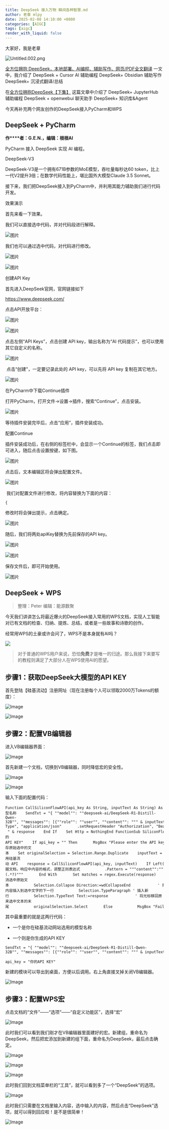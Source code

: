 ```yaml
---
title: DeepSeek 接入万物 瞬间各种智慧.md
author: 老章 mlpy
date: 2025-02-08 14:10:00 +0800
categories: [AIGC]
tags: [aigc]
render_with_liquid: false
---
```


大家好，我是老章

![Untitled.002.png](https://r2.zhanglearning.com/blog/2025/02/e3e9473fa7d4cef24c7f2a1205e6ca39.png)


[全方位拥抱 DeepSeek，本地部署、AI编程、辅助写作、网页/PDF全文翻译](https://mp.weixin.qq.com/s/StC1tkcCJmAFyq7uQFqefw?token=160092774&lang=zh_CN) 一文中，我介绍了
DeepSeek + Cursor Al 辅助编程
DeepSeek+ Obsidian 辅助写作
DeepSeek+ 沉浸式翻译/总结

在[全方位拥抱DeepSeek【下集】](https://mp.weixin.qq.com/s/x2ARAPVecSYCVlP9KpUeuA?payreadticket=HHKPM6YdsBxZfiK--3QNSQsuxDS_QL_Fo1BxoNHZPlsssk5UGFK-R9zDs4qmq9BSsXERZMk) 这篇文章中介绍了
DeepSeek+ JupyterHub 辅助编程
DeepSeek + openwebui 聊天助手
DeepSeek+ 知识库&Agent


今天再补充两个网友创作的DeepSeek接入PyCharm和WPS

## DeepSeek + PyCharm

**作****者：G.E.N.，编辑：根根AI**

PyCharm 接入 DeepSeek 实现 AI 编程。

DeepSeek-V3

DeepSeek-V3是一个拥有671B参数的MoE模型，吞吐量每秒达60 token，比上一代V2提升3倍；在数学代码性能上，堪比国外大模型Claude 3.5 Sonnet。

接下来，我们把DeepSeek接入到PyCharm中，并利用其能力辅助我们进行代码开发。



效果演示

首先来看一下效果。

我们可以直接选中代码，并对代码段进行解释。

![图片](https://mmbiz.qpic.cn/mmbiz_png/84BMKTo8L9z9If2bHJSN46Pv00QCD5Zf5osTa6utpyicIeAkoAoOKPw8tbzZBunHXVetpsGA9KVLVrxgMJ2T6iaw/640?wx_fmt=png&tp=webp&wxfrom=5&wx_lazy=1&wx_co=1)

我们也可以通过选中代码，对代码进行修改。

![图片](https://mmbiz.qpic.cn/mmbiz_png/84BMKTo8L9z9If2bHJSN46Pv00QCD5ZfJuaE6QYqDj8na84U6ZVaCH5NfZpoDvLPXxWhdicz1z1bNY1e2JVtLjw/640?wx_fmt=png&tp=webp&wxfrom=5&wx_lazy=1&wx_co=1)

![图片](https://mmbiz.qpic.cn/mmbiz_png/84BMKTo8L9z9If2bHJSN46Pv00QCD5ZfSjdMa46SPIDia86IxEVp5otHuySR9Gcz8E5KyjbVeF0MIdhE2WibibvDA/640?wx_fmt=png&tp=webp&wxfrom=5&wx_lazy=1&wx_co=1)



创建API Key

首先进入DeepSeek官网，官网链接如下

https://www.deepseek.com/

点击API开放平台：

![图片](https://mmbiz.qpic.cn/mmbiz_png/84BMKTo8L9z9If2bHJSN46Pv00QCD5Zf2OBicYG8sM1Z5EJdmwgYibEOvibScERE7pgfD7aqrvNzDBZedwLpDKA5Q/640?wx_fmt=png&tp=webp&wxfrom=5&wx_lazy=1&wx_co=1)

![图片](https://mmbiz.qpic.cn/mmbiz_png/84BMKTo8L9z9If2bHJSN46Pv00QCD5ZfCicrEAX9lmgHK8zV2NiaavDwHbQTOSiaXrJB3uQGDqxicPLr4VWv4xw95A/640?wx_fmt=png&tp=webp&wxfrom=5&wx_lazy=1&wx_co=1)

点击左侧“API Keys”，点击创建 API key，输出名称为“AI 代码提示”，也可以使用其它自定义的名称。

![图片](https://mmbiz.qpic.cn/mmbiz_png/84BMKTo8L9z9If2bHJSN46Pv00QCD5Zfu1oRYusnSvnZObYWZqlWTuHxdMFDxfSfjI6NpK8TJbTr5dp6GaXbyQ/640?wx_fmt=png&tp=webp&wxfrom=5&wx_lazy=1&wx_co=1)

 点击“创建"，一定要记录此处的 API key，可以先将 API key 复制在其它地方。

![图片](https://mmbiz.qpic.cn/mmbiz_png/84BMKTo8L9z9If2bHJSN46Pv00QCD5ZfTZ8vPprZNFL4iaBfnT7xYbb1Za8xrUQwn15BnUo1YN09nUxuSQOdp3Q/640?wx_fmt=png&tp=webp&wxfrom=5&wx_lazy=1&wx_co=1)



在PyCharm中下载Continue插件

打开PyCharm，打开文件->设置->插件，搜索“Continue”，点击安装。

![图片](https://mmbiz.qpic.cn/mmbiz_png/84BMKTo8L9z9If2bHJSN46Pv00QCD5ZfnsTY2L96mhzuu5ibHHjNFovibk2ichKcMXhUZ85naUBhgQztEkN5XHEgg/640?wx_fmt=png&tp=webp&wxfrom=5&wx_lazy=1&wx_co=1)

等待插件安装完毕后，点击“应用”，插件安装成功。

配置Continue

插件安装成功后，在右侧的标签栏中，会显示一个Continue的标签，我们点击即可进入，随后点击设置按键，如下图。

![图片](https://mmbiz.qpic.cn/mmbiz_png/84BMKTo8L9z9If2bHJSN46Pv00QCD5ZfuE9gBPk8aNh8NZCHL3Z3s6cfYlCHSu8H0rYGhPF7bm0XxLN39U2icSg/640?wx_fmt=png&tp=webp&wxfrom=5&wx_lazy=1&wx_co=1)

点击后，文本编辑区将会弹出配置文件。

![图片](https://mmbiz.qpic.cn/mmbiz_png/84BMKTo8L9z9If2bHJSN46Pv00QCD5Zfdic2ickLsiaseS8CjCy10ZicwSS0oLibXVicFUeJiaibgNSo12UrXDyLI89BrA/640?wx_fmt=png&tp=webp&wxfrom=5&wx_lazy=1&wx_co=1)

 我们对配置文件进行修改，将内容替换为下面的内容：

```
{
```

修改时将会弹出提示，点击确定。

![图片](https://mmbiz.qpic.cn/mmbiz_png/84BMKTo8L9z9If2bHJSN46Pv00QCD5ZfgphmRFQgzJ8sELFFdiadHMDWcIwA4JB7Y9KSnibBbsN8AFPGM1aoMfjg/640?wx_fmt=png&tp=webp&wxfrom=5&wx_lazy=1&wx_co=1)

随后，我们将两处apiKey替换为先前保存的API key。

![图片](https://mmbiz.qpic.cn/mmbiz_png/84BMKTo8L9z9If2bHJSN46Pv00QCD5ZfN5T1bRzG9fQ2lVn2JrkGicYec03pBqibm8SAMlACMjzCwu9LGLGGyo7w/640?wx_fmt=png&tp=webp&wxfrom=5&wx_lazy=1&wx_co=1)

![图片](https://mmbiz.qpic.cn/mmbiz_png/84BMKTo8L9z9If2bHJSN46Pv00QCD5Zfsz5Ljh7EiatZe48npyI32ZwV4m7DLCZspEolEOqTib8zU4I9nSxyDCIA/640?wx_fmt=png&tp=webp&wxfrom=5&wx_lazy=1&wx_co=1)

保存文件后，即可开始使用。

![图片](https://mmbiz.qpic.cn/mmbiz_png/84BMKTo8L9z9If2bHJSN46Pv00QCD5Zfp5mMTZXwfw72wfdAicZibXspD7aJ2aWPxXmaXORw2xCiaMxgzWYhNj2UA/640?wx_fmt=png&tp=webp&wxfrom=5&wx_lazy=1&wx_co=1)
## DeepSeek + WPS

> 整理：Peter   编辑：能源数聚


今天我们讲讲怎么将最近爆火的DeepSeek接入常用的WPS文档，实现人工智能对已有文档的检查、归纳、提炼、总结，或者是一些故事和诗歌的创作。

经常用WPS的土豪或许会问了，WPS不是本身就有AI吗？

![](https://mmbiz.qpic.cn/sz_mmbiz_png/QeT5ql1LaZtjKs6Iiaed6ZPEMGz8NQ4specak25jV8WsQxWhGMO3xWeG8Eb1Hk5Q2vprW72bGx1XOyQiaptTibF9g/640?wx_fmt=png&from=appmsg&wxfrom=13&tp=wxpic)

> 对于普通的WPS用户来说，恐怕**免费**才是唯一的归途。那么我接下来要写的教程则满足了大部分人在WPS使用AI的愿望。

## 步骤1：获取DeepSeek大模型的API KEY

首先登陆【硅基流动】注册网址（现在注册每个人可以领取2000万Tokens的额度）：

![Image](https://mmbiz.qpic.cn/sz_mmbiz_png/QeT5ql1LaZtjKs6Iiaed6ZPEMGz8NQ4sp05jrQfo4moRaEgVXqhXWy7VtmsWIwHWUT7eVYQracwUhwPAuT2IUkw/640?wx_fmt=png&from=appmsg&tp=wxpic&wxfrom=5&wx_lazy=1&wx_co=1)

![Image](https://mmbiz.qpic.cn/sz_mmbiz_png/QeT5ql1LaZtjKs6Iiaed6ZPEMGz8NQ4spBjr1lKd1d21HeRMO48NZJmbG2IslRXC3SjMibXSMCUMKdLb5r0qsQng/640?wx_fmt=png&from=appmsg&tp=wxpic&wxfrom=5&wx_lazy=1&wx_co=1)

## 步骤2：配置VB编辑器

进入VB编辑器界面：

![Image](https://mmbiz.qpic.cn/sz_mmbiz_png/QeT5ql1LaZtjKs6Iiaed6ZPEMGz8NQ4sp2WRFsrxeFhv3eIeX1UF0U5ng61mGcNrA8QUB18yzpJLVAMwE0hNLibA/640?wx_fmt=png&from=appmsg&tp=wxpic&wxfrom=5&wx_lazy=1&wx_co=1)

首先新建一个文档，切换到VB编辑器，同时降低宏的安全性。

![Image](https://mmbiz.qpic.cn/sz_mmbiz_png/QeT5ql1LaZtjKs6Iiaed6ZPEMGz8NQ4spnc7f7SpYZDVhkiblHEICcE1ialLcLX6H6IjtvyW1icHGFvy3Wmtzq08XQ/640?wx_fmt=png&from=appmsg&tp=wxpic&wxfrom=5&wx_lazy=1&wx_co=1)

![Image](https://mmbiz.qpic.cn/sz_mmbiz_png/QeT5ql1LaZtjKs6Iiaed6ZPEMGz8NQ4sp1l9RLCICibDiaAPKTk0jay5KZTjFOViauFmJaAEt73SYU1UHcxzGK4ejw/640?wx_fmt=png&from=appmsg&tp=wxpic&wxfrom=5&wx_lazy=1&wx_co=1)

输入下面的配置代码：

```
Function CallSiliconFlowAPI(api_key As String, inputText As String) As String    Dim API As String    Dim SendTxt As String    Dim Http As Object    Dim status_code As Integer    Dim response As String    API = "https://api.siliconflow.cn/v1/chat/completions"    ' 模型名称    SendTxt = "{ ""model"": ""deepseek-ai/DeepSeek-R1-Distill-Qwen-32B"", ""messages"": [{""role"": ""user"", ""content"": """ & inputText & """}]} "    Set Http = CreateObject("MSXML2.XMLHTTP")    With Http       .Open "POST", API, False       .setRequestHeader "Content-Type", "application/json"       .setRequestHeader "Authorization", "Bearer " & api_key       .send SendTxt       status_code = .Status       response = .responseText    End With    If status_code = 200 Then        CallSiliconFlowAPI = response    Else       CallSiliconFlowAPI = "Error: " & status_code & " - " & response    End If    Set Http = NothingEnd FunctionSub SiliconFlowV3()    Dim api_key As String    Dim inputText As String    Dim response As String    Dim regex As Object    Dim matches As Object    Dim originalSelection As Object    api_key = "你的API KEY"    If api_key = "" Then       MsgBox "Please enter the API key."       Exit Sub    ElseIf Selection.Type <> wdSelectionNormal Then       MsgBox "Please select text."       Exit Sub    End If    ' 保存原始选中的文本    Set originalSelection = Selection.Range.Duplicate    inputText = Replace(Replace(Replace(Replace(Replace(Selection.Text, "\", "\\"), vbCrLf, ""), vbCr, ""), vbLf, ""), Chr(34), "\""")    ' 调用硅基流动 API    response = CallSiliconFlowAPI(api_key, inputText)    If Left(response, 5) <> "Error" Then       Set regex = CreateObject("VBScript.RegExp")       With regex           .Global = True           .MultiLine = True           .IgnoreCase = False           ' 根据文档，响应中内容的格式，调整正则表达式           .Pattern = """content"":""(.*?)"""       End With       Set matches = regex.Execute(response)       If matches.Count > 0 Then           response = matches(0).SubMatches(0)           response = Replace(Replace(response, """", Chr(34)), """", Chr(34))            ' 取消选中原始文本           Selection.Collapse Direction:=wdCollapseEnd            ' 将内容插入到选中文字的下一行           Selection.TypeParagraph ' 插入新行           Selection.TypeText Text:=response            ' 将光标移回原来选中文本的末尾           originalSelection.Select       Else           MsgBox "Failed to parse API response.", vbExclamation       End If    Else       MsgBox response, vbCritical    End IfEnd Sub
```

其中最重要的就是这两行代码：

- 一个是你在硅基流动网站选用的模型名称
    
- 一个则是你生成的API KEY
    

```
SendTxt = "{ ""model"": ""deepseek-ai/DeepSeek-R1-Distill-Qwen-32B"", ""messages"": [{""role"": ""user"", ""content"": """ & inputText & """}]} "
```

```
api_key = "你的API KEY"
```

新建的模块可以导出到桌面，方便以后调用。右上角直接叉掉关闭VB编辑器。

![Image](https://mmbiz.qpic.cn/sz_mmbiz_png/QeT5ql1LaZtjKs6Iiaed6ZPEMGz8NQ4spI2XE7ibAutJYiarYAC5gB0XQV4NnF9Cvm6OkFyFU9tuFvMTb5YD5lkLA/640?wx_fmt=png&from=appmsg&tp=wxpic&wxfrom=5&wx_lazy=1&wx_co=1)

## 步骤3：配置WPS宏

点击文档的“文件”——“选项”——“自定义功能区”，选择“宏”

![Image](https://mmbiz.qpic.cn/sz_mmbiz_png/QeT5ql1LaZtjKs6Iiaed6ZPEMGz8NQ4sphhmhMMtml7dZib7MkQdiatJf0luQicYcTNKPsQp3NMuPzPTB7lK2eqOBQ/640?wx_fmt=png&from=appmsg&tp=wxpic&wxfrom=5&wx_lazy=1&wx_co=1)

此时我们可以看到我们刚才在VB编辑器里面建好的宏。新建组，重命名为DeepSeek，然后把宏添加到新建的组下面，重命名为DeepSeek，最后点击确定。

![Image](https://mmbiz.qpic.cn/sz_mmbiz_png/QeT5ql1LaZtjKs6Iiaed6ZPEMGz8NQ4spojcsoyN1HKSBwBOTonmygDYQeib5nhjRSh1wkiaWWcyUzSia6tH1t4geA/640?wx_fmt=png&from=appmsg&tp=wxpic&wxfrom=5&wx_lazy=1&wx_co=1)

![Image](https://mmbiz.qpic.cn/sz_mmbiz_png/QeT5ql1LaZtjKs6Iiaed6ZPEMGz8NQ4spRcrxjIsk4MPFFcicrEVVtRcAxcT7ErgAAMwUp1kODw3cyf5iclSffzmg/640?wx_fmt=png&from=appmsg&tp=wxpic&wxfrom=5&wx_lazy=1&wx_co=1)

![Image](https://mmbiz.qpic.cn/sz_mmbiz_png/QeT5ql1LaZtjKs6Iiaed6ZPEMGz8NQ4spvH3xqRYhovAUiaxuCKEOHPuPJn2dgsvGjAow8ZNoKvqrg049yhaw0HA/640?wx_fmt=png&from=appmsg&tp=wxpic&wxfrom=5&wx_lazy=1&wx_co=1)

此时我们回到文档菜单栏的“工具”，就可以看到多了一个“DeepSeek”的选项。

![Image](https://mmbiz.qpic.cn/sz_mmbiz_png/QeT5ql1LaZtjKs6Iiaed6ZPEMGz8NQ4spKFh383D8xfwdgJ2faUeNQgaP0pPLWZicouLrmK96B15x7icA4TUvH7iaA/640?wx_fmt=png&from=appmsg&tp=wxpic&wxfrom=5&wx_lazy=1&wx_co=1)

此时我们只需要在文档里输入内容，选中输入的内容，然后点击“DeepSeek”选项，就可以得到回应啦！是不是很简单！

![Image](https://mmbiz.qpic.cn/sz_mmbiz_png/QeT5ql1LaZtjKs6Iiaed6ZPEMGz8NQ4sppMRZa7VU4mKSz2GL2s9aZM0aAuOkBKrurRLlibnNDIdvl9UfmIegSeQ/640?wx_fmt=png&from=appmsg&tp=wxpic&wxfrom=5&wx_lazy=1&wx_co=1)